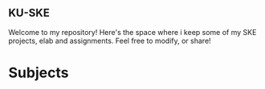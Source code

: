 ## KU-SKE

Welcome to my repository! Here's the space where i keep some of my SKE projects, elab and assignments. Feel free to modify, or share!

# Subjects

